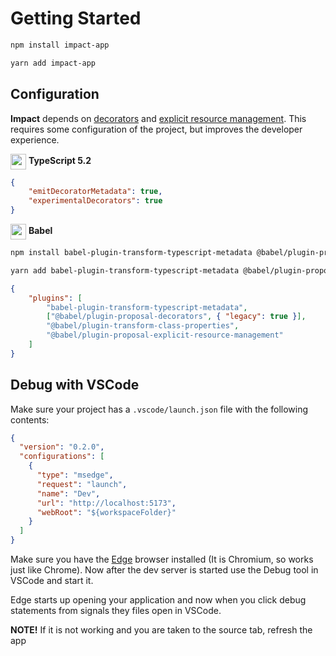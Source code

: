 # Getting Started

```bash
npm install impact-app
```

```bash
yarn add impact-app
```

## Configuration

**Impact** depends on [decorators](https://www.typescriptlang.org/docs/handbook/decorators.html) and [explicit resource management](https://github.com/tc39/proposal-explicit-resource-management). This requires some configuration of the project, but improves the developer experience.

<img align="center" src="https://github.com/christianalfoni/signalit/assets/3956929/5c4a8b43-27a2-4553-a710-146d94fbc612" width="25"/> **TypeScript 5.2**
```json
{
    "emitDecoratorMetadata": true,
    "experimentalDecorators": true
}
```


<img align="center" src="https://github.com/christianalfoni/signalit/assets/3956929/eb74b1ea-0ff1-4d18-9ba5-97150408ae86" width="25"/> **Babel**
```bash
npm install babel-plugin-transform-typescript-metadata @babel/plugin-proposal-decorators @babel/plugin-proposal-explicit-resource-management @babel/plugin-transform-class-properties --dev
```
```bash
yarn add babel-plugin-transform-typescript-metadata @babel/plugin-proposal-decorators @babel/plugin-proposal-explicit-resource-management @babel/plugin-transform-class-properties -D
```

```json
{
    "plugins": [
        "babel-plugin-transform-typescript-metadata",
        ["@babel/plugin-proposal-decorators", { "legacy": true }],
        "@babel/plugin-transform-class-properties",
        "@babel/plugin-proposal-explicit-resource-management"
    ]
}
```

## Debug with VSCode

Make sure your project has a `.vscode/launch.json` file with the following contents:

```json
{
  "version": "0.2.0",
  "configurations": [
    {
      "type": "msedge",
      "request": "launch",
      "name": "Dev",
      "url": "http://localhost:5173",
      "webRoot": "${workspaceFolder}"
    }
  ]
}
```

Make sure you have the [Edge](https://www.microsoft.com/en-us/edge?form=MA13FJ&exp=e00) browser installed (It is Chromium, so works just like Chrome). Now after the dev server is started use the Debug tool in VSCode and start it. 

Edge starts up opening your application and now when you click debug statements from signals they files open in VSCode.

**NOTE!** If it is not working and you are taken to the source tab, refresh the app